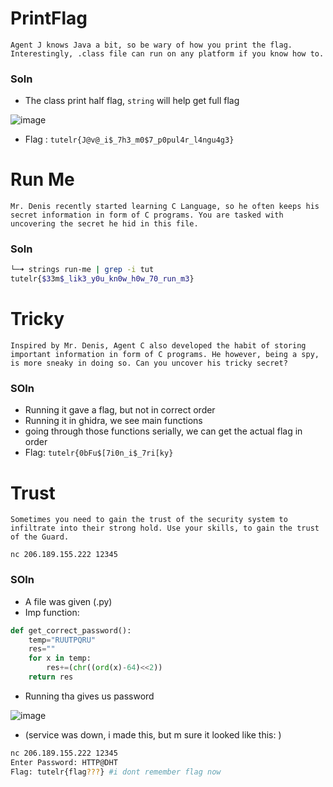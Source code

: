 # PrintFlag

```
Agent J knows Java a bit, so be wary of how you print the flag. Interestingly, .class file can run on any platform if you know how to.
```
### Soln

- The class print half flag, `string` will help get full flag

![image](https://github.com/heapbytes/tutelr-ctf-writeups/assets/56447720/0f78eb0b-c34d-4083-9759-32e2952a2676)

- Flag : `tutelr{J@v@_i$_7h3_m0$7_p0pul4r_l4ngu4g3}`

# Run Me

```
Mr. Denis recently started learning C Language, so he often keeps his secret information in form of C programs. You are tasked with uncovering the secret he hid in this file.
```

### Soln

```bash
└─➜ strings run-me | grep -i tut                                                                                                                                                       [130]
tutelr{$33m$_lik3_y0u_kn0w_h0w_70_run_m3}
```

# Tricky

```
Inspired by Mr. Denis, Agent C also developed the habit of storing important information in form of C programs. He however, being a spy, is more sneaky in doing so. Can you uncover his tricky secret?
```

### SOln

- Running it gave a flag, but not in correct order
- Running it in ghidra, we see main functions
- going through those functions serially, we can get the actual flag in order 
- Flag: `tutelr{0bFu$[7i0n_i$_7ri[ky}`


# Trust

```
Sometimes you need to gain the trust of the security system to infiltrate into their strong hold. Use your skills, to gain the trust of the Guard.

nc 206.189.155.222 12345
```

### SOln

- A file was given (.py)
- Imp function:

```py
def get_correct_password():
	temp="RUUTPQRU"
	res=""
	for x in temp:
		res+=(chr((ord(x)-64)<<2))
	return res
```

- Running tha gives us password

![image](https://github.com/heapbytes/tutelr-ctf-writeups/assets/56447720/861bffa8-8b8e-4440-871e-b63e82c0bb7c)

- (service was down, i made this, but m sure it looked like this: )
  
```bash
nc 206.189.155.222 12345
Enter Password: HTTP@DHT
Flag: tutelr{flag???} #i dont remember flag now
```









